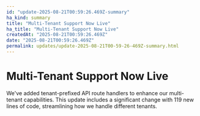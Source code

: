 ```yaml
---
id: "update-2025-08-21T00:59:26.469Z-summary"
ha_kind: summary
title: "Multi-Tenant Support Now Live"
ha_title: "Multi-Tenant Support Now Live"
createdAt: "2025-08-21T00:59:26.469Z"
date: "2025-08-21T00:59:26.469Z"
permalink: updates/update-2025-08-21T00-59-26-469Z-summary.html
---
```


<!--HA-START-->
# Multi-Tenant Support Now Live

We've added tenant-prefixed API route handlers to enhance our multi-tenant capabilities. This update includes a significant change with 119 new lines of code, streamlining how we handle different tenants.

<!--HA-END-->
